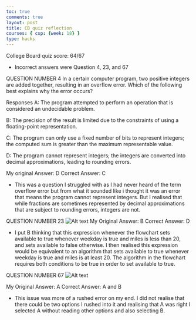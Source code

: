 ```yaml
---
toc: true
comments: true
layout: post
title: CB quiz reflection
courses: { csp: {week: 18} }
type: hacks
---
```


College Board quiz score: 64/67

- Incorrect answers were Question 4, 23, and 67


QUESTION NUMBER 4
In a certain computer program, two positive integers are added together, resulting in an overflow error. Which of the following best explains why the error occurs?

Responses
A: The program attempted to perform an operation that is considered an undecidable problem.

B: The precision of the result is limited due to the constraints of using a floating-point representation.

C: The program can only use a fixed number of bits to represent integers; the computed sum is greater than the maximum representable value.

D: The program cannot represent integers; the integers are converted into decimal approximations, leading to rounding errors.

My original Answer: D
Correct Answer: C

- This was a question I struggled with as I had never heard of the term overflow error but from what it sounded like i thought it was  an error that means the program cannot represent integers. But I realised that while fractions are sometimes represented by decimal approximations that are subject to rounding errors, integers are not.

QUESTION NUMBER 23
![Alt text](<../images/Screenshot 2024-01-11 at 11.14.02 AM.png>)
My Original Answer: B
Correct Answer: D

- I put B thinking that this expression whenever the flowchart sets available to true whenever weekday is true and miles is less than 20, and sets available to false otherwise. I then realised this expression would be equivalent to an algorithm that sets available to true whenever weekday is true and miles is at least 20. The algorithm in the flowchart requires both conditions to be true in order to set available to true.


QUESTION NUMBER 67
![Alt text](<../images/Screenshot 2024-01-11 at 11.24.22 AM.png>)

My Original Answer: A
Correct Answer: A and B

- This issue was more of a rushed error on my end. I did not realise that there could be two options I rushed into it and realising that A was right I selected A without reading other options and also selecting B. 

